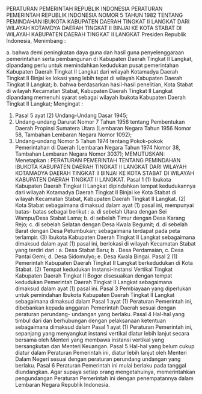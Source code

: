  PERATURAN PEMERINTAH REPUBLIK INDONESIA PERATURAN PEMERINTAH REPUBLIK INDONESIA NOMOR 5 TAHUN 1982 TENTANG PEMINDAHAN IBUKOTA KABUPATEN DAERAH TINGKAT II LANGKAT DARI WILAYAH KOTAMDYA DAERAH TINGKAT II BINJAI KE KOTA STABAT DI WILAYAH KABUPATEN DAERAH TINGKAT II LANGKAT Presiden Republik Indonesia,
Menimbang :

a. bahwa demi peningkatan daya guna dan hasil guna penyelenggaraan pemerintahan serta pembangunan di Kabupaten Daerah Tingkat II Langkat, dipandang perlu untuk memindahkan kedudukan pusat pemerintahan Kabupaten Daerah Tingkat II Langkat dari wilayah Kotamadya Daerah Tingkat II Binjai ke lokasi yang lebih tepat di wilayah Kabupaten Daerah Tingkat II Langkat;
b. bahwa berdasarkan hasil-hasil penelitian, Kota Stabat di wilayah Kecamatan Stabat, Kabupaten Daerah Tingkat II Langkat dipandang memenuhi syarat sebagai wilayah Ibukota Kabupaten Daerah Tingkat II Langkat;
Mengingat :

1. Pasal 5 ayat (2) Undang-Undang Dasar 1945;
2. Undang-undang Darurat Nomor 7 Tahun 1956 tentang Pembentukan Daerah Propinsi Sumatera Utara (Lembaran Negara Tahun 1956 Nomor 58, Tambahan Lembaran Negara Nomor 1092);
3. Undang-undang Nomor 5 Tahun 1974 tentang Pokok-pokok Pemerintahan di Daerah (Lembaran Negara Tahun 1974 Nomor 38, Tambahan Lembaran Negara Nomor 3037);
MEMUTUSKAN:
 Menetapkan : PERATURAN PEMERINTAH TENTANG PEMINDAHAN IBUKOTA KABUPATEN DAERAH TINGKAT II LANGKAT DARI WILAYAH KOTAMADYA DAERAH TINGKAT II BINJAI KE KOTA STABAT DI WILAYAH KABUPATEN DAERAH TINGKAT II LANGKAT.
Pasal 1
(1) Ibukota Kabupaten Daerah Tingkat II Langkat dipindahkan tempat kedudukannya dari wilayah Kotamadya Daerah Tingkat II Binjai ke Kota Stabat di wilayah Kecamatan Stabat, Kabupaten Daerah Tingkat II Langkat.
(2) Kota Stabat sebagaimana dimaksud dalam ayat (1) pasal ini, mempunyai batas- batas sebagai berikut :
a. di sebelah Utara dengan Sei Wampu/Desa Stabat Lama;
b. di sebelah Timur dengan Desa Karang Rejo;
c. di sebelah Selatan dengan Desa Kwala Begumit;
d. di sebelah Barat dengan Desa Petumbukan; sebagaimana terdapat pada peta terlampir.
(3) Ibukota Kabupaten Daerah Tingkat II Langkat sebagaimana dimaksud dalam ayat (1) pasal ini, berlokasi di wilayah Kecamatan Stabat yang terdiri dari :
a. Desa Stabat Baru; b . Desa Perdamaian, c. Desa Pantai Gemi;
d. Desa Sidomulyo;
e. Desa Kwala Bingai.
Pasal 2
(1) Pemerintah Kabupaten Daerah Tingkat II Langkat berkedudukan di Kota Stabat.
(2) Tempat kedudukan Instansi-instansi Vertikal Tingkat Kabupaten Daerah Tingkat II Bogor disesuaikan dengan tempat kedudukan Pemerintah Daerah Tingkat II Langkat sebagaimana dimaksud dalam ayat (1) pasal ini.
Pasal 3
Pembiayaan yang diperlukan untuk pemindahan Ibukota Kabupaten Daerah Tingkat II Langkat sebagaimana dimaksud dalam Pasal 1 ayat (1) Peraturan Pemerintah ini, dibebankan kepada anggaran Pemerintah Daerah sesuai dengan peraturan perundang- undangan yang berlaku.
Pasal 4
Hal-hal yang timbul dari dan berhubungan dengan pelaksanaan ketentuan sebagaimana dimaksud dalam Pasal 1 ayat (1) Peraturan Pemerintah ini, sepanjang yang menyangkut instansi vertikal diatur lebih lanjut secara bersama oleh Menteri yang membawa instansi vertikal yang bersangkutan dan Menteri Keuangan.
Pasal 5
Hal-hal yang belum cukup diatur dalam Peraturan Pemerintah ini, diatur lebih lanjut oleh Menteri Dalam Negeri sesuai dengan peraturan perundang undangan yang berlaku.
Pasal 6
Peraturan Pemerintah ini mulai berlaku pada tanggal diundangkan. Agar supaya setiap orang mengetahuinya, memerintahkan pengundangan Peraturan Pemerintah ini dengan penempatannya dalam Lembaran Negara Republik Indonesia.